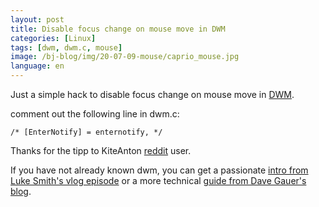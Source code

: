 ```yaml
---
layout: post
title: Disable focus change on mouse move in DWM 
categories: [Linux]
tags: [dwm, dwm.c, mouse]
image: /bj-blog/img/20-07-09-mouse/caprio_mouse.jpg
language: en
---
```

Just a simple hack to disable focus change on mouse move in [DWM](https://dwm.suckless.org/). 

comment out the following line in dwm.c:

	/* [EnterNotify] = enternotify, */

Thanks for the tipp to KiteAnton [reddit](https://www.reddit.com/r/suckless/comments/apz54q/dwm_disable_focus_change_on_mouse_move/) user.

If you have not already known dwm, you can get a passionate [intro from Luke Smith's vlog episode](https://youtu.be/unqsQJaECv0) or a more technical [guide from Dave Gauer's blog](https://ratfactor.com/dwm).  